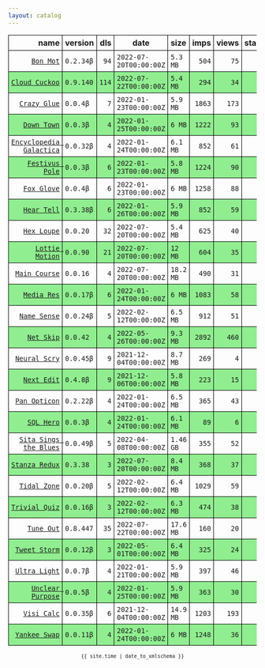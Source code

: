 ```yaml
---
layout: catalog
---
```


<style>
table {
    border-collapse: collapse;
}

td, th {
    border: 1px solid black;
    white-space: nowrap;
}

th, td {
    padding: 5px;
}

tr:nth-child(even) {
    background-color: Lightgreen;
}
</style>

| name | version | dls | date | size | imps | views | stars | issues | category |
| ---: | :------ | --: | ---- | :--- | ---: | ----: | -----:| -----: | :------- |
| [``Bon Mot``](https://Bon-Mot.github.io/App/) | ``0.2.34β`` | `94` | `2022-07-20T00:00:00Z` | `5.3 MB` | `504` | `75` | `1` | `0` |  |
| [``Cloud Cuckoo``](https://Cloud-Cuckoo.github.io/App/) | ``0.9.140`` | `114` | `2022-07-22T00:00:00Z` | `5.4 MB` | `294` | `34` | `1` | `0` |  |
| [``Crazy Glue``](https://Crazy-Glue.github.io/App/) | ``0.0.4β`` | `7` | `2022-01-23T00:00:00Z` | `5.9 MB` | `1863` | `173` | `0` | `0` |  |
| [``Down Town``](https://Down-Town.github.io/App/) | ``0.0.3β`` | `4` | `2022-01-25T00:00:00Z` | `6 MB` | `1222` | `93` | `0` | `0` |  |
| [``Encyclopedia Galactica``](https://Encyclopedia-Galactica.github.io/App/) | ``0.0.32β`` | `4` | `2022-01-24T00:00:00Z` | `6.1 MB` | `852` | `61` | `0` | `0` |  |
| [``Festivus Pole``](https://Festivus-Pole.github.io/App/) | ``0.0.3β`` | `6` | `2022-01-23T00:00:00Z` | `5.8 MB` | `1224` | `90` | `0` | `0` |  |
| [``Fox Glove``](https://Fox-Glove.github.io/App/) | ``0.0.4β`` | `6` | `2022-01-23T00:00:00Z` | `6 MB` | `1258` | `88` | `0` | `0` |  |
| [``Hear Tell``](https://Hear-Tell.github.io/App/) | ``0.3.38β`` | `6` | `2022-01-26T00:00:00Z` | `5.9 MB` | `852` | `59` | `0` | `0` |  |
| [``Hex Loupe``](https://Hex-Loupe.github.io/App/) | ``0.0.20`` | `32` | `2022-07-20T00:00:00Z` | `5.4 MB` | `625` | `40` | `0` | `0` |  |
| [``Lottie Motion``](https://Lottie-Motion.github.io/App/) | ``0.0.90`` | `21` | `2022-07-20T00:00:00Z` | `12 MB` | `604` | `35` | `0` | `0` |  |
| [``Main Course``](https://Main-Course.github.io/App/) | ``0.0.16`` | `4` | `2022-07-20T00:00:00Z` | `18.2 MB` | `490` | `31` | `0` | `0` |  |
| [``Media Res``](https://Media-Res.github.io/App/) | ``0.0.17β`` | `6` | `2022-01-24T00:00:00Z` | `6 MB` | `1083` | `58` | `0` | `0` |  |
| [``Name Sense``](https://Name-Sense.github.io/App/) | ``0.0.24β`` | `5` | `2022-02-12T00:00:00Z` | `6.5 MB` | `912` | `51` | `0` | `0` |  |
| [``Net Skip``](https://Net-Skip.github.io/App/) | ``0.0.42`` | `4` | `2022-05-26T00:00:00Z` | `9.3 MB` | `2892` | `460` | `0` | `0` |  |
| [``Neural Scry``](https://Neural-Scry.github.io/App/) | ``0.0.45β`` | `9` | `2021-12-04T00:00:00Z` | `8.7 MB` | `269` | `4` | `0` | `0` |  |
| [``Next Edit``](https://Next-Edit.github.io/App/) | ``0.4.8β`` | `9` | `2021-12-06T00:00:00Z` | `5.8 MB` | `223` | `15` | `0` | `0` |  |
| [``Pan Opticon``](https://Pan-Opticon.github.io/App/) | ``0.2.22β`` | `4` | `2022-01-24T00:00:00Z` | `6.5 MB` | `365` | `43` | `0` | `0` |  |
| [``SQL Hero``](https://SQL-Hero.github.io/App/) | ``0.0.3β`` | `4` | `2022-01-24T00:00:00Z` | `6.1 MB` | `89` | `6` | `0` | `0` |  |
| [``Sita Sings the Blues``](https://Sita-Sings-the-Blues.github.io/App/) | ``0.0.49β`` | `5` | `2022-04-08T00:00:00Z` | `1.46 GB` | `355` | `52` | `0` | `0` |  |
| [``Stanza Redux``](https://Stanza-Redux.github.io/App/) | ``0.3.38`` | `3` | `2022-07-20T00:00:00Z` | `8.4 MB` | `368` | `37` | `1` | `0` |  |
| [``Tidal Zone``](https://Tidal-Zone.github.io/App/) | ``0.0.20β`` | `5` | `2022-02-12T00:00:00Z` | `6.4 MB` | `1029` | `59` | `0` | `0` |  |
| [``Trivial Quiz``](https://Trivial-Quiz.github.io/App/) | ``0.0.16β`` | `3` | `2022-02-12T00:00:00Z` | `6.3 MB` | `474` | `38` | `0` | `0` |  |
| [``Tune Out``](https://Tune-Out.github.io/App/) | ``0.8.447`` | `35` | `2022-07-22T00:00:00Z` | `17.6 MB` | `160` | `20` | `1` | `0` |  |
| [``Tweet Storm``](https://Tweet-Storm.github.io/App/) | ``0.0.12β`` | `3` | `2022-05-01T00:00:00Z` | `6.4 MB` | `325` | `24` | `0` | `0` |  |
| [``Ultra Light``](https://Ultra-Light.github.io/App/) | ``0.0.7β`` | `4` | `2022-01-21T00:00:00Z` | `5.9 MB` | `397` | `46` | `0` | `0` |  |
| [``Unclear Purpose``](https://Unclear-Purpose.github.io/App/) | ``0.0.5β`` | `4` | `2022-01-25T00:00:00Z` | `5.9 MB` | `363` | `30` | `0` | `0` |  |
| [``Visi Calc``](https://Visi-Calc.github.io/App/) | ``0.0.35β`` | `6` | `2021-12-04T00:00:00Z` | `14.9 MB` | `1203` | `193` | `0` | `0` |  |
| [``Yankee Swap``](https://Yankee-Swap.github.io/App/) | ``0.0.11β`` | `4` | `2022-01-24T00:00:00Z` | `6 MB` | `1248` | `36` | `0` | `0` |  |

<center><small><code>{{ site.time | date_to_xmlschema }}</code></small></center>
